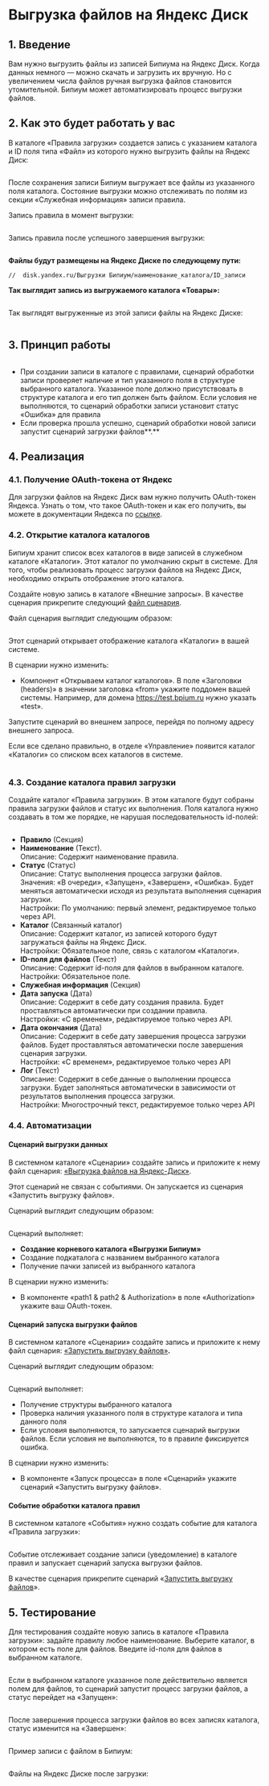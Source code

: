 # Выгрузка файлов на Яндекс Диск

## 1. Введение

Вам нужно выгрузить файлы из записей Бипиума на Яндекс Диск. Когда данных немного — можно скачать и загрузить их вручную. Но с увеличением числа файлов ручная выгрузка файлов становится утомительной. Бипиум может автоматизировать процесс выгрузки файлов.

## 2. Как это будет работать у вас

В каталоге «‎Правила загрузки» создается запись с указанием каталога и ID поля типа «‎Файл» из которого нужно выгрузить файлы на Яндекс Диск:

<figure><img src="../../.gitbook/assets/6 (1) (1).png" alt=""><figcaption></figcaption></figure>

После сохранения записи Бипиум выгружает все файлы из указанного поля каталога. Состояние выгрузки можно отслеживать по полям из секции «‎Служебная информация» записи правила.

Запись правила в момент выгрузки:

<figure><img src="../../.gitbook/assets/7 (1) (1).png" alt=""><figcaption></figcaption></figure>

Запись правила после успешного завершения выгрузки:

<figure><img src="../../.gitbook/assets/8 (1) (1).png" alt=""><figcaption></figcaption></figure>

**Файлы будут размещены на Яндекс Диске по следующему пути:**

```
//  disk.yandex.ru/Выгрузки Бипиум/наименование_каталога/ID_записи
```

**Так выглядит запись из выгружаемого каталога «‎Товары»:**

<figure><img src="../../.gitbook/assets/12 (1).png" alt=""><figcaption></figcaption></figure>

Так выглядят выгруженные из этой записи файлы на Яндекс Диске:

<figure><img src="../../.gitbook/assets/11 (1).png" alt=""><figcaption></figcaption></figure>

## **3. Принцип работы**

<figure><img src="../../.gitbook/assets/1 (1).png" alt=""><figcaption></figcaption></figure>

* При создании записи в каталоге с правилами, сценарий обработки записи проверяет наличие и тип указанного поля в структуре выбранного каталога. Указанное поле должно присутствовать в структуре каталога и его тип должен быть файлом. Если условия не выполняются, то сценарий обработки записи установит статус «‎Ошибка» для правила
* Если проверка прошла успешно, сценарий обработки новой записи запустит сценарий загрузки файлов**.**

## 4. Реализация

### **4.1. Получение OAuth-токена от Яндекс**

Для загрузки файлов на Яндекс Диск вам нужно получить OAuth-токен Яндекса. Узнать о том, что такое OAuth-токен и как его получить, вы можете в документации Яндекса по [ссылке](https://yandex.ru/dev/id/doc/dg/oauth/concepts/about.html).

### **4.2. Открытие каталога каталогов**

Бипиум хранит список всех каталогов в виде записей в служебном каталоге «Каталоги». Этот каталог по умолчанию скрыт в системе. Для того, чтобы реализовать процесс загрузки файлов на Яндекс Диск, необходимо открыть отображение этого каталога.

Создайте новую запись в каталоге «Внешние запросы». В качестве сценария прикрепите следующий [файл сценария](https://drive.google.com/file/d/1mcxJw2Ib1a6ZGs990OAcBDQsoZ20LwXY/view?usp=sharing).

Файл сценария выглядит следующим образом:

<figure><img src="../../.gitbook/assets/9 (1) (1).png" alt=""><figcaption></figcaption></figure>

Этот сценарий открывает отображение каталога «Каталоги» в вашей системе.

В сценарии нужно изменить:

* Компонент «Открываем каталог каталогов». В поле «Заголовки (headers)» в значении заголовка «from» укажите поддомен вашей системы. Например, для домена https://test.bpium.ru нужно указать «test».

Запустите сценарий во внешнем запросе, перейдя по полному адресу внешнего запроса.

Если все сделано правильно, в отделе «Управление» появится каталог «Каталоги» со списком всех каталогов в системе.

<figure><img src="../../.gitbook/assets/10 (1).png" alt=""><figcaption></figcaption></figure>

### **4.3.** Создание каталога правил загрузки

Создайте каталог «Правила загрузки». В этом каталоге будут собраны правила загрузки файлов и статус их выполнения. Поля каталога нужно создавать в том же порядке, не нарушая последовательность id-полей:

<figure><img src="../../.gitbook/assets/2 (1).png" alt=""><figcaption></figcaption></figure>

* **Правило** (Секция)
* **Наименование** (Текст).\
  Описание: Содержит наименование правила.
* **Статус** (Статус)\
  Описание: Статус выполнения процесса загрузки файлов.\
  Значения: «В очереди», «Запущен», «Завершен», «Ошибка». Будет меняться автоматически исходя из результата выполнения сценария загрузки.\
  Настройки: По умолчанию: первый элемент, редактируемое только через API.
* **Каталог** (Связанный каталог)\
  Описание: Содержит каталог, из записей которого будут загружаться файлы на Яндекс Диск.\
  Настройки: Обязательное поле, связь с каталогом «Каталоги».
* **ID-поля для файлов** (Текст)\
  Описание: Содержит id-поля для файлов в выбранном каталоге.\
  Настройки: Обязательное поле.
* **Служебная информация** (Секция)
* **Дата запуска** (Дата)\
  Описание: Содержит в себе дату создания правила. Будет проставляться автоматически при создании правила.\
  Настройки: «С временем», редактируемое только через API.
* **Дата окончания** (Дата)\
  Описание: Содержит в себе дату завершения процесса загрузки файлов. Будет проставляться автоматически после завершения сценария загрузки.\
  Настройки: «С временем», редактируемое только через API
* **Лог** (Текст)\
  Описание: Содержит в себе данные о выполнении процесса загрузки. Будет заполняться автоматически в зависимости от результатов выполнения процесса загрузки.\
  Настройки: Многострочный текст, редактируемое только через API

### **4.4. Автоматизации**

#### **Сценарий выгрузки данных**

В системном каталоге «Сценарии» создайте запись и приложите к нему файл сценария: [«Выгрузка файлов на Яндекс-Диск»](https://drive.google.com/file/d/1-4u1x4SU6P0tsvgZErwhnbYtEnt6z2nC/view?usp=sharing).

Этот сценарий не связан с событиями. Он запускается из сценария «Запустить выгрузку файлов».

Сценарий выглядит следующим образом:

<figure><img src="../../.gitbook/assets/4 (2).png" alt=""><figcaption></figcaption></figure>

Сценарий выполняет:

* **Создание корневого каталога «Выгрузки Бипиум»**
* Создание подкаталога с названием выбранного каталога
* Получение пачки записей из выбранного каталога

В сценарии нужно изменить:

* В компоненте «path1 & path2 & Authorization» в поле «Authorization» укажите ваш OAuth-токен.

#### **Сценарий запуска выгрузки файлов**

В системном каталоге «Сценарии» создайте запись и приложите к нему файл сценария: [«Запустить выгрузку файлов»](https://drive.google.com/file/d/1jee7yXtYakwNtjDtYShStTx7OnDJqKqC/view?usp=sharing)**.**

Сценарий выглядит следующим образом:

<figure><img src="../../.gitbook/assets/5 (1) (1).png" alt=""><figcaption></figcaption></figure>

Сценарий выполняет:

* Получение структуры выбранного каталога
* Проверка наличия указанного поля в структуре каталога и типа данного поля
* Если условия выполняются, то запускается сценарий выгрузки файлов. Если условия не выполняются, то в правиле фиксируется ошибка.

В сценарии нужно изменить:

* В компоненте «Запуск процесса» в поле «Сценарий» укажите сценарий «Запустить выгрузку файлов».

#### **Событие обработки каталога правил**

В системном каталоге «События» нужно создать событие для каталога «Правила загрузки»:

<figure><img src="../../.gitbook/assets/3 (1).png" alt=""><figcaption></figcaption></figure>

Событие отслеживает создание записи (уведомление) в каталоге правил и запускает сценарий запуска выгрузки файлов.

В качестве сценария прикрепите сценарий «‎[Запустить выгрузку файлов](https://drive.google.com/file/d/1jee7yXtYakwNtjDtYShStTx7OnDJqKqC/view?usp=sharing)».

## **5. Тестирование**

Для тестирования создайте новую запись в каталоге «Правила загрузки»: задайте правилу любое наименование. Выберите каталог, в котором есть поле для файлов. Введите id-поля для файлов в выбранном каталоге.

<figure><img src="../../.gitbook/assets/6 (1) (1).png" alt=""><figcaption></figcaption></figure>

Если в выбранном каталоге указанное поле действительно является полем для файлов, то сценарий запустит процесс загрузки файлов, а статус перейдет на «Запущен»:

<figure><img src="../../.gitbook/assets/7 (1) (1).png" alt=""><figcaption></figcaption></figure>

После завершения процесса загрузки файлов во всех записях каталога, статус изменится на «Завершен»:

<figure><img src="../../.gitbook/assets/8 (1) (1).png" alt=""><figcaption></figcaption></figure>

Пример записи с файлом в Бипиум:

<figure><img src="../../.gitbook/assets/12 (1).png" alt=""><figcaption></figcaption></figure>

Файлы на Яндекс Диске после загрузки:

<figure><img src="../../.gitbook/assets/11 (1).png" alt=""><figcaption></figcaption></figure>
